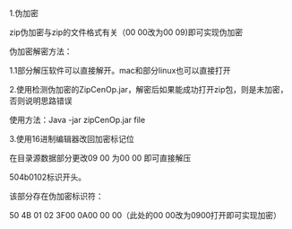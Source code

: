 1.伪加密

zip伪加密与zip的文件格式有关（00 00改为00 09)即可实现伪加密



伪加密解密方法：

1.1部分解压软件可以直接解开。mac和部分linux也可以直接打开



2.使用检测伪加密的ZipCenOp.jar，解密后如果能成功打开zip包，则是未加密，否则说明思路错误

使用方法：Java -jar zipCenOp.jar file



3.使用16进制编辑器改回加密标记位

在目录源数据部分更改09 00 为00 00 即可直接解压

504b0102标识开头。

该部分存在伪加密标识符：

50 4B 01 02 3F00 0A00 00 00（此处的00 00改为0900打开即可实现加密）





